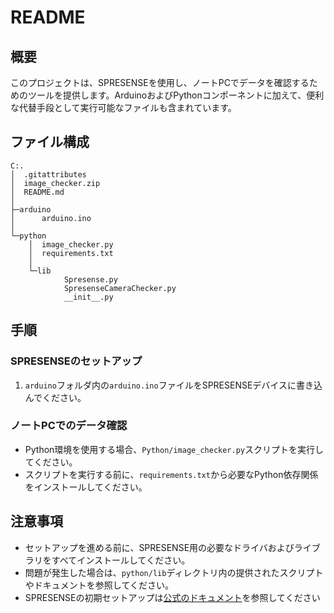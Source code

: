 # README

## 概要
このプロジェクトは、SPRESENSEを使用し、ノートPCでデータを確認するためのツールを提供します。ArduinoおよびPythonコンポーネントに加えて、便利な代替手段として実行可能なファイルも含まれています。

## ファイル構成
```
C:.
│  .gitattributes
│  image_checker.zip
│  README.md
│
├─arduino
│      arduino.ino
│
└─python
    │  image_checker.py
    │  requirements.txt
    │
    └─lib
            Spresense.py
            SpresenseCameraChecker.py
            __init__.py
```

## 手順

### SPRESENSEのセットアップ
1. `arduino`フォルダ内の`arduino.ino`ファイルをSPRESENSEデバイスに書き込んでください。

### ノートPCでのデータ確認
- Python環境を使用する場合、`Python/image_checker.py`スクリプトを実行してください。
- スクリプトを実行する前に、`requirements.txt`から必要なPython依存関係をインストールしてください。

## 注意事項
- セットアップを進める前に、SPRESENSE用の必要なドライバおよびライブラリをすべてインストールしてください。
- 問題が発生した場合は、`python/lib`ディレクトリ内の提供されたスクリプトやドキュメントを参照してください。
- SPRESENSEの初期セットアップは[公式のドキュメント](https://developer.sony.com/spresense/development-guides/arduino_set_up_ja.html)を参照してください
 
